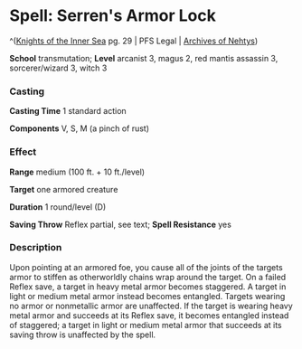# Spell: Serren's Armor Lock

^([Knights of the Inner Sea][ss-serren-s-armor-lock] pg. 29 | PFS Legal | [Archives of Nehtys][sn-serren-s-armor-lock])

**School** transmutation; **Level** arcanist 3, magus 2, red mantis assassin 3, sorcerer/wizard 3, witch 3

### Casting

**Casting Time** 1 standard action  

**Components** V, S, M (a pinch of rust)

### Effect

**Range** medium (100 ft. + 10 ft./level)  

**Target** one armored creature  

**Duration** 1 round/level (D)  

**Saving Throw** Reflex partial, see text; **Spell Resistance** yes

### Description

Upon pointing at an armored foe, you cause all of the joints of the targets armor to stiffen as otherworldly chains wrap around the target. On a failed Reflex save, a target in heavy metal armor becomes staggered. A target in light or medium metal armor instead becomes entangled. Targets wearing no armor or nonmetallic armor are unaffected. If the target is wearing heavy metal armor and succeeds at its Reflex save, it becomes entangled instead of staggered; a target in light or medium metal armor that succeeds at its saving throw is unaffected by the spell.

[ss-serren-s-armor-lock]: http://paizo.com/products/btpy8ufc
[sn-serren-s-armor-lock]: http://www.archivesofnethys.com/SpellDisplay.aspx?ItemName=Serren%27s%20Armor%20Lock